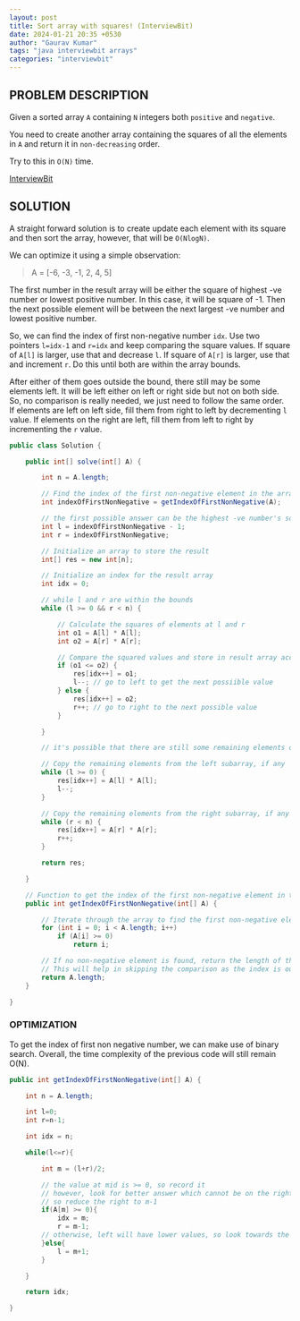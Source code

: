```yaml
---
layout: post
title: Sort array with squares! (InterviewBit)
date: 2024-01-21 20:35 +0530
author: "Gaurav Kumar"
tags: "java interviewbit arrays"
categories: "interviewbit"
---
```


## PROBLEM DESCRIPTION

Given a sorted array `A` containing `N` integers both `positive` and `negative`.

You need to create another array containing the squares of all the elements in `A` and return it in `non-decreasing` order.

Try to this in `O(N)` time.

[InterviewBit](https://www.interviewbit.com/problems/sort-array-with-squares/)

## SOLUTION

A straight forward solution is to create update each element with its square and then sort the array, however, that will be `O(NlogN)`.

We can optimize it using a simple observation:

> A = [-6, -3, -1, 2, 4, 5]

The first number in the result array will be either the square of highest -ve number or lowest positive number. In this case, it will be square of -1. Then the next possible element will be between the next largest -ve number and lowest positive number.

So, we can find the index of first non-negative number `idx`. Use two pointers `l=idx-1` and `r=idx` and keep comparing the square values. If square of `A[l]` is larger, use that and decrease `l`. If square of `A[r]` is larger, use that and increment `r`. Do this until both are within the array bounds.

After either of them goes outside the bound, there still may be some elements left. It will be left either on left or right side but not on both side. So, no comparison is really needed, we just need to follow the same order. If elements are left on left side, fill them from right to left by decrementing `l` value. If elements on the right are left, fill them from left to right by incrementing the `r` value.

```java
public class Solution {

    public int[] solve(int[] A) {

        int n = A.length;

        // Find the index of the first non-negative element in the array
        int indexOfFirstNonNegative = getIndexOfFirstNonNegative(A);

        // the first possible answer can be the highest -ve number's square or least +ve number's square, so we start comparing from that position
        int l = indexOfFirstNonNegative - 1;
        int r = indexOfFirstNonNegative;

        // Initialize an array to store the result
        int[] res = new int[n];

        // Initialize an index for the result array
        int idx = 0;

        // while l and r are within the bounds
        while (l >= 0 && r < n) {

            // Calculate the squares of elements at l and r
            int o1 = A[l] * A[l];
            int o2 = A[r] * A[r];

            // Compare the squared values and store in result array accordingly
            if (o1 <= o2) {
                res[idx++] = o1;
                l--; // go to left to get the next possiible value
            } else {
                res[idx++] = o2;
                r++; // go to right to the next possible value
            }

        }

        // it's possible that there are still some remaining elements on the left or right, so we can simply copy them in that order to the result array

        // Copy the remaining elements from the left subarray, if any
        while (l >= 0) {
            res[idx++] = A[l] * A[l];
            l--;
        }

        // Copy the remaining elements from the right subarray, if any
        while (r < n) {
            res[idx++] = A[r] * A[r];
            r++;
        }

        return res;

    }

    // Function to get the index of the first non-negative element in the array
    public int getIndexOfFirstNonNegative(int[] A) {

        // Iterate through the array to find the first non-negative element
        for (int i = 0; i < A.length; i++)
            if (A[i] >= 0)
                return i;

        // If no non-negative element is found, return the length of the array
        // This will help in skipping the comparison as the index is out of bounds
        return A.length;
    }

}
```

### OPTIMIZATION

To get the index of first non negative number, we can make use of binary search. Overall, the time complexity of the previous code will still remain O(N).

```java
public int getIndexOfFirstNonNegative(int[] A) {

    int n = A.length;

    int l=0;
    int r=n-1;

    int idx = n;

    while(l<=r){

        int m = (l+r)/2;

        // the value at mid is >= 0, so record it
        // however, look for better answer which cannot be on the right of index m
        // so reduce the right to m-1
        if(A[m] >= 0){
            idx = m;
            r = m-1;
        // otherwise, left will have lower values, so look towards the right and update l to m+1
        }else{
            l = m+1;
        }

    }

    return idx;

}
```
